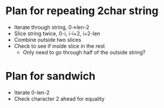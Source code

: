 # Plan for repeating 2char string

- Iterate through string, 0->len-2
- Slice string twice, 0-i, i-i+2, i+2-len
- Combine outside two slices
- Check to see if inside slice in the rest
  - Only need to go through half of the outside string?

# Plan for sandwich
- Iterate 0-len-2
- Check character 2 ahead for equality
